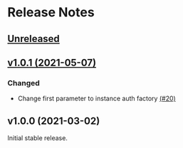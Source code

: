 # Release Notes

## [Unreleased](https://github.com/agungsugiarto/codeigniter4-authentication/compare/v1.0.1...1.x)

## [v1.0.1 (2021-05-07)](https://github.com/laravel/framework/compare/v1.0.0...v1.0.1)

### Changed
- Change first parameter to instance auth factory [(#20)](https://github.com/agungsugiarto/codeigniter4-authentication/pull/20)

## v1.0.0 (2021-03-02)

Initial stable release.